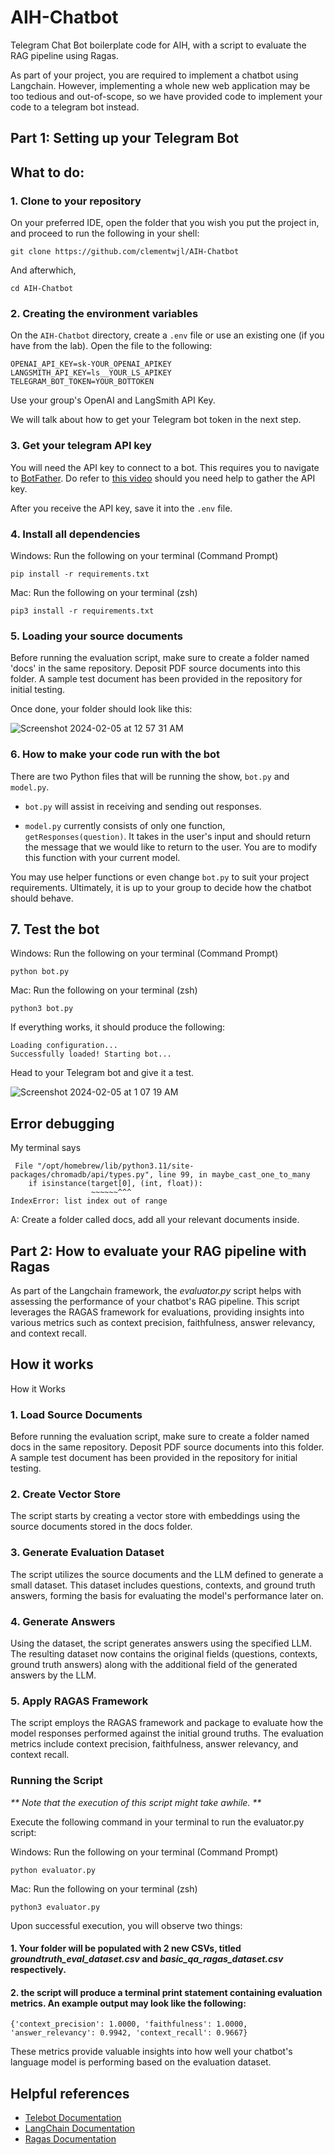 # AIH-Chatbot
Telegram Chat Bot boilerplate code for AIH, with a script to evaluate the RAG pipeline using Ragas.

As part of your project, you are required to implement a chatbot using Langchain. However, implementing a whole new web application may be too tedious and out-of-scope, so we have provided code to implement your code to a telegram bot instead.

## Part 1: Setting up your Telegram Bot
## What to do: 

### 1. Clone to your repository

On your preferred IDE, open the folder that you wish you put the project in, and proceed to run the following in your shell:

```
git clone https://github.com/clementwjl/AIH-Chatbot
```

And afterwhich,

```
cd AIH-Chatbot
```

### 2. Creating the environment variables

On the `AIH-Chatbot` directory, create a `.env` file or use an existing one (if you have from the lab). Open the file to the following:

```
OPENAI_API_KEY=sk-YOUR_OPENAI_APIKEY
LANGSMITH_API_KEY=ls__YOUR_LS_APIKEY
TELEGRAM_BOT_TOKEN=YOUR_BOTTOKEN
```

Use your group's OpenAI and LangSmith API Key.

We will talk about how to get your Telegram bot token in the next step.

### 3. Get your telegram API key

You will need the API key to connect to a bot. This requires you to navigate to [BotFather](https://t.me/BotFather). Do refer to [this video](https://www.youtube.com/watch?v=aNmRNjME6mE&ab_channel=SmartBotsLand) should you need help to gather the API key.

After you receive the API key, save it into the `.env` file.

### 4. Install all dependencies

Windows: 
Run the following on your terminal (Command Prompt)

```
pip install -r requirements.txt
```

Mac: Run the following on your terminal (zsh)
```
pip3 install -r requirements.txt
```

### 5. Loading your source documents
Before running the evaluation script, make sure to create a folder named 'docs' in the same repository. Deposit PDF source documents into this folder. A sample test document has been provided in the repository for initial testing.

Once done, your folder should look like this:

![Screenshot 2024-02-05 at 12 57 31 AM](https://github.com/clementwjl/AIH-Chatbot/assets/108287396/89c38110-07c6-45f6-9c51-92ce7bbefad0)


### 6. How to make your code run with the bot

There are two Python files that will be running the show, `bot.py` and `model.py`.

- `bot.py` will assist in receiving and sending out responses. 

- `model.py` currently consists of only one function, `getResponses(question)`. It takes in the user's input and should return the message that we would like to return to the user. You are to modify this function with your current model. 

You may use helper functions or even change `bot.py` to suit your project requirements. Ultimately, it is up to your group to decide how the chatbot should behave. 

## 7. Test the bot

Windows: Run the following on your terminal (Command Prompt)
```
python bot.py
```

Mac: Run the following on your terminal (zsh)
```
python3 bot.py
```

If everything works, it should produce the following:
```
Loading configuration...
Successfully loaded! Starting bot...
```

Head to your Telegram bot and give it a test. 

![Screenshot 2024-02-05 at 1 07 19 AM](https://github.com/clementwjl/AIH-Chatbot/assets/108287396/3fb62536-8e4f-41f2-aea6-723f9d8c7cb7)


## Error debugging

My terminal says
```
 File "/opt/homebrew/lib/python3.11/site-packages/chromadb/api/types.py", line 99, in maybe_cast_one_to_many
    if isinstance(target[0], (int, float)):
                  ~~~~~~^^^
IndexError: list index out of range
```
A: Create a folder called docs, add all your relevant documents inside. 

## Part 2: How to evaluate your RAG pipeline with Ragas

As part of the Langchain framework, the _evaluator.py_ script helps with assessing the performance of your chatbot's RAG pipeline. This script leverages the RAGAS framework for evaluations, providing insights into various metrics such as context precision, faithfulness, answer relevancy, and context recall.

## How it works
How it Works
### 1. Load Source Documents
Before running the evaluation script, make sure to create a folder named docs in the same repository. Deposit PDF source documents into this folder. A sample test document has been provided in the repository for initial testing.

### 2. Create Vector Store
The script starts by creating a vector store with embeddings using the source documents stored in the docs folder.

### 3. Generate Evaluation Dataset
The script utilizes the source documents and the LLM defined to generate a small dataset. This dataset includes questions, contexts, and ground truth answers, forming the basis for evaluating the model's performance later on.

### 4. Generate Answers
Using the dataset, the script generates answers using the specified LLM. The resulting dataset now contains the original fields (questions, contexts, ground truth answers) along with the additional field of the generated answers by the LLM.

### 5. Apply RAGAS Framework
The script employs the RAGAS framework and package to evaluate how the model responses performed against the initial ground truths. The evaluation metrics include context precision, faithfulness, answer relevancy, and context recall.

### Running the Script
_** Note that the execution of this script might take awhile. **_

Execute the following command in your terminal to run the evaluator.py script:

Windows: Run the following on your terminal (Command Prompt)
```
python evaluator.py
```

Mac: Run the following on your terminal (zsh)
```
python3 evaluator.py
```

Upon successful execution, you will observe two things:
#### 1. Your folder will be populated with 2 new CSVs, titled _groundtruth_eval_dataset.csv_ and _basic_qa_ragas_dataset.csv_ respectively.
#### 2. the script will produce a terminal print statement containing evaluation metrics. An example output may look like the following:

```
{'context_precision': 1.0000, 'faithfulness': 1.0000, 'answer_relevancy': 0.9942, 'context_recall': 0.9667}
```
These metrics provide valuable insights into how well your chatbot's language model is performing based on the evaluation dataset.

## Helpful references
- [Telebot Documentation](https://pypi.org/project/pyTelegramBotAPI/)
- [LangChain Documentation](https://python.langchain.com/docs/get_started/introduction)
- [Ragas Documentation](https://python.langchain.com/docs/get_started/introduction](https://docs.ragas.io/en/stable/)https://docs.ragas.io/en/stable/)
